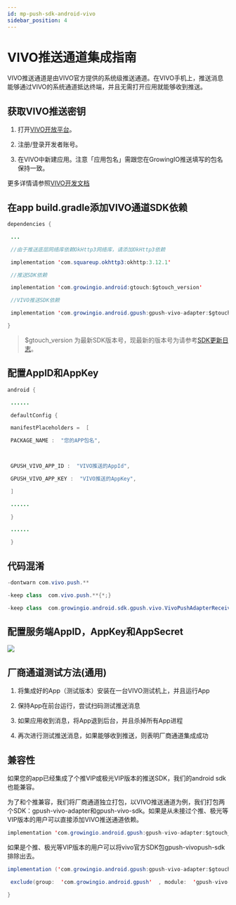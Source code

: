 ```yaml
---
id: mp-push-sdk-android-vivo
sidebar_position: 4
---
```


# VIVO推送通道集成指南

VIVO推送通道是由VIVO官方提供的系统级推送通道。在VIVO手机上，推送消息能够通过VIVO的系统通道抵达终端，并且无需打开应用就能够收到推送。

## 获取VIVO推送密钥[](#1-huo-qu-vivo-tui-song-mi-yue)

1.  打开[VIVO开放平台](https://dev.vivo.com.cn/home)。
    
2.  注册/登录开发者账号。
    
3.  在VIVO中新建应用。注意「应用包名」需跟您在GrowingIO推送填写的包名保持一致。
    
更多详情请参照[VIVO开发文档](https://dev.vivo.com.cn/documentCenter/doc/233)​


## 在app build.gradle添加VIVO通道SDK依赖[](#2-zai-app-buildgradle-tian-jia-vivo-tong-dao-sdk-yi-lai)

```java
dependencies {

 ...

 //由于推送底层网络库依赖OkHttp3网络库，请添加OkHttp3依赖

 implementation 'com.squareup.okhttp3:okhttp:3.12.1'

 //推送SDK依赖

 implementation 'com.growingio.android:gtouch:$gtouch_version'

 //VIVO推送SDK依赖

 implementation 'com.growingio.android.gpush:gpush-vivo-adapter:$gtouch_version'

}
```

> $gtouch_version 为最新SDK版本号，现最新的版本号为请参考[SDK更新日志](https://growingio.gitbook.io/op/v/v20200701/developer-manual/sdkintegrated/mp/gtouchsdk-releasenotes)。


## 配置AppID和AppKey[](#3-pei-zhi-appid-he-appkey)

```java
android {

 ......

 defaultConfig {

 manifestPlaceholders =  [

 PACKAGE_NAME :  "您的APP包名",

​

 GPUSH_VIVO_APP_ID :  "VIVO推送的AppId",

 GPUSH_VIVO_APP_KEY :  "VIVO推送的AppKey",

 ]

 ......

 }

 ......

 }
```


## 代码混淆[](#4-dai-ma-hun-xiao)

```java
-dontwarn com.vivo.push.**

-keep class  com.vivo.push.**{*;}

-keep class  com.growingio.android.sdk.gpush.vivo.VivoPushAdapterReceiver{*;}
```


## 配置服务端AppID，AppKey和AppSecret[](#5-pei-zhi-fu-wu-duan-appidappkey-he-appsecret)

![](https://3953104361-files.gitbook.io/~/files/v0/b/gitbook-legacy-files/o/assets%2F-M2qbZInaXgdm8kkNosp%2F-MDJ-ZKn0jRNemBrFmfQ%2F-MDOsdvecFRK-QDk2ld9%2Fimage.png?alt=media&token=af442766-d94d-402c-a0ac-70a33b40ca92)


## 厂商通道测试方法(通用)[](#6-chang-shang-tong-dao-ce-shi-fang-fa-tong-yong)

1.  将集成好的App（测试版本）安装在一台VIVO测试机上，并且运行App
    
2.  保持App在前台运行，尝试扫码测试推送消息
    
3.  如果应用收到消息，将App退到后台，并且杀掉所有App进程
    
4.  再次进行测试推送消息，如果能够收到推送，则表明厂商通道集成成功
    

## 兼容性[](#7-jian-rong-xing)

如果您的app已经集成了个推VIP或极光VIP版本的推送SDK，我们的android sdk也能兼容。

为了和个推兼容，我们将厂商通道独立打包，以VIVO推送通道为例，我们打包两个SDK：gpush-vivo-adapter和gpush-vivo-sdk。如果是从未接过个推、极光等VIP版本的用户可以直接添加VIVO推送通道依赖。

```java
implementation 'com.growingio.android.gpush:gpush-vivo-adapter:$gtouch_version'
```

如果是个推、极光等VIP版本的用户可以将vivo官方SDK包gpush-vivopush-sdk 排除出去。

```java
implementation ('com.growingio.android.gpush:gpush-vivo-adapter:$gtouch_version'){

 exclude(group:  'com.growingio.android.gpush'  , module:  'gpush-vivo-sdk')

}
```
